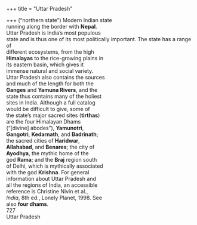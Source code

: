 +++
title = "Uttar Pradesh"

+++
(“northern state”) Modern Indian state  
running along the border with **Nepal**.  
Uttar Pradesh is India’s most populous  
state and is thus one of its most politically important. The state has a range of  
different ecosystems, from the high  
**Himalayas** to the rice-growing plains in  
its eastern basin, which gives it  
immense natural and social variety.  
Uttar Pradesh also contains the sources  
and much of the length for both the  
**Ganges** and **Yamuna Rivers**, and the  
state thus contains many of the holiest  
sites in India. Although a full catalog  
would be difficult to give, some of  
the state’s major sacred sites (**tirthas**)  
are the four Himalayan Dhams  
(“[divine] abodes”), **Yamunotri**,  
**Gangotri**, **Kedarnath**, and **Badrinath**;  
the sacred cities of **Haridwar**,  
**Allahabad**, and **Benares**; the city of  
**Ayodhya**, the mythic home of the  
god **Rama**; and the **Braj** region south  
of Delhi, which is mythically associated  
with the god **Krishna**. For general  
information about Uttar Pradesh and  
all the regions of India, an accessible  
reference is Christine Nivin et al.,  
*India*, 8th ed., Lonely Planet, 1998. See  
also **four dhams**.  
727  
Uttar Pradesh